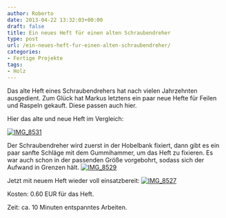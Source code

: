 ```yaml
---
author: Roberto
date: 2013-04-22 13:32:03+00:00
draft: false
title: Ein neues Heft für einen alten Schraubendreher
type: post
url: /ein-neues-heft-fur-einen-alten-schraubendreher/
categories:
- Fertige Projekte
tags:
- Holz
---
```


Das alte Heft eines Schraubendrehers hat nach vielen Jahrzehnten ausgedient. Zum Glück hat Markus letztens ein paar neue Hefte für Feilen und Raspeln gekauft. Diese passen auch hier.<!-- more -->

Hier das alte und neue Heft im Vergleich:

[![IMG_8531](/wp-content/uploads/2013/04/IMG_8531-300x300.jpg)
](/wp-content/uploads/2013/04/IMG_8531.jpg)

Der Schraubendreher wird zuerst in der Hobelbank fixiert, dann gibt es ein paar sanfte Schläge mit dem Gummihammer, um das Heft zu fixieren. Es war auch schon in der passenden Größe vorgebohrt, sodass sich der Aufwand in Grenzen hält.
[![IMG_8529](/wp-content/uploads/2013/04/IMG_8529-200x300.jpg)
](/wp-content/uploads/2013/04/IMG_8529.jpg)

Jetzt mit neuem Heft wieder voll einsatzbereit:
[![IMG_8527](/wp-content/uploads/2013/04/IMG_8527-186x300.jpg)
](/wp-content/uploads/2013/04/IMG_8527.jpg)

Kosten: 0.60 EUR für das Heft.

Zeit: ca. 10 Minuten entspanntes Arbeiten.

